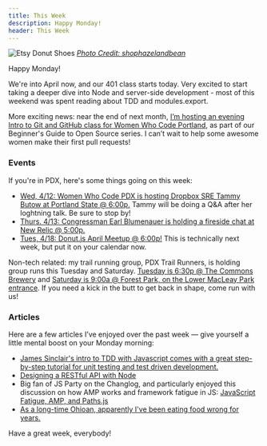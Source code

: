 ```yaml
---
title: This Week
description: Happy Monday!
header: This Week
---
```

![Etsy Donut Shoes](https://keeleyhammond.github.io/blog/img/donut-shoes.jpg)
[*Photo Credit: shophazelandbean*](https://www.etsy.com/listing/264707711/donut-shoes-lace-ups-colorful-fun-quirky?ref=market)

Happy Monday!

We're into April now, and our 401 class starts today. Very excited to start taking a deeper dive into Node and server-side development - most of this weekend was spent reading about TDD and modules.export.

More exciting news: near the end of next month, [I’m hosting an evening Intro to Git and GitHub class for Women Who Code Portland](https://www.meetup.com/Women-Who-Code-Portland/events/239020608/), as part of our Beginner's Guide to Open Source series. I can’t wait to help some awesome women make their first pull requests!

### Events

If you're in PDX, here's some things going on this week:
* [Wed, 4/12: Women Who Code PDX is hosting Dropbox SRE Tammy Butow at Portland State @ 6:00p.](https://www.meetup.com/Women-Who-Code-Portland/events/238307817/) Tammy will be doing a Q&A after her loghtning talk. Be sure to stop by!
* [Thurs. 4/13: Congressman Earl Blumenauer is holding a fireside chat at New Relic @ 5:00p.](https://www.eventbrite.com/e/pdxwit-action-fireside-chat-with-congressman-earl-blumenauer-tickets-32558236562)
* [Tues, 4/18: Donut.js April Meetup @ 6:00p!](https://donutjs.club/) This is technically next week, but put it on your calendar now.

Non-tech related: my trail running group, PDX Trail Runners, is holding group runs this Tuesday and Saturday. [Tuesday is 6:30p @ The Commons Brewery](https://www.meetup.com/PDX-Trail-Runners/events/239092563/) and [Saturday is 9:00a @ Forest Park, on the Lower MacLeay Park entrance](https://www.meetup.com/PDX-Trail-Runners/events/237741875/). If you need a kick in the butt to get back in shape, come run with us!

### Articles

Here are a few articles I’ve enjoyed over the past week — give yourself a little mental boost on your Monday morning:

* [James Sinclair's intro to TDD with Javascript comes with a great step-by-step tutorial for unit testing and test driven development.](http://jrsinclair.com/articles/2016/gentle-introduction-to-javascript-tdd-intro/)
* [Designing a RESTful API with Node](https://dev.to/raha198/restful-api-design-with-nodejs)
* Big fan of JS Party on the Changlog, and particularly enjoyed this discussion on how AMP works and framework fatigue in JS: [JavaScript Fatigue, AMP, and Paths.js](https://changelog.com/jsparty/3)
* [As a long-time Ohioan, apparently I've been eating food wrong for years.](https://twitter.com/broderick/status/851160598813569025)

Have a great week, everybody!